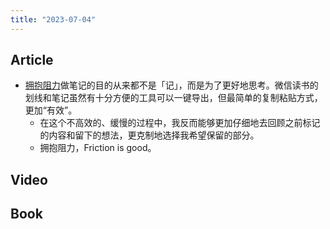 ```yaml
---
title: "2023-07-04"
---
```

## Article
- [拥抱阻力](https://www.sixian.li/writing/friction-is-good)做笔记的目的从来都不是「记」，而是为了更好地思考。微信读书的划线和笔记虽然有十分方便的工具可以一键导出，但最简单的复制粘贴方式，更加“有效”。
	- 在这个不高效的、缓慢的过程中，我反而能够更加仔细地去回顾之前标记的内容和留下的想法，更克制地选择我希望保留的部分。
	- 拥抱阻力，Friction is good。

## Video

## Book

